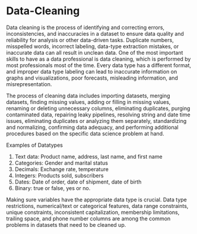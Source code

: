 # Data-Cleaning
Data cleaning is the process of identifying and correcting errors, inconsistencies, and inaccuracies in a dataset to ensure data quality and reliability for analysis or other data-driven tasks.
Duplicate numbers, misspelled words, incorrect labeling, data-type extraction mistakes, or inaccurate data can all result in unclean data. One of the most important skills to have as a data professional is data cleaning, which is performed by most professionals most of the time.
Every data type has a different format, and improper data type labeling can lead to inaccurate information on graphs and visualizations, poor forecasts, misleading information, and misrepresentation.

The process of cleaning data includes importing datasets, merging datasets, finding missing values, adding or filling in missing values, renaming or deleting unnecessary columns, eliminating duplicates, purging contaminated data, repairing leaky pipelines, resolving string and date time issues, eliminating duplicates or analyzing them separately, standardizing and normalizing, confirming data adequacy, and performing additional procedures based on the specific data science problem at hand.

Examples of Datatypes

1. Text data: Product name, address, last name, and first name
2. Categories: Gender and marital status
3. Decimals: Exchange rate, temperature
4. Integers: Products sold, subscribers
5. Dates: Date of order, date of shipment, date of birth
6. Binary: true or false, yes or no. 

Making sure variables have the appropriate data type is crucial. Data type restrictions, numerical/text or categorical features, data range constraints, unique constraints, inconsistent capitalization, membership limitations, trailing space, and phone number columns are among the common problems in datasets that need to be cleaned up.
